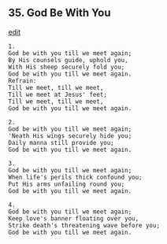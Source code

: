 
## 35.  God Be With You
[edit](https://docs.google.com/document/d/1OpsPmz5R5sra%2DEP0f4ymXrsKyGP9QHfN/edit?mode=html)




    1.
    God be with you till we meet again;
    By His counsels guide, uphold you,
    With His sheep securely fold you;
    God be with you till we meet again.
    Refrain:
    Till we meet, till we meet,
    Till we meet at Jesus' feet;
    Till we meet, till we meet,
    God be with you till we meet again.

    2.
    God be with you till we meet again;
    'Neath His wings securely hide you;
    Daily manna still provide you;
    God be with you till we meet again.

    3.
    God be with you till we meet again;
    When life's perils thick confound you;
    Put His arms unfailing round you;
    God be with you till we meet again.

    4.
    God be with you till we meet again;
    Keep love's banner floating over you,
    Strike death's threatening wave before you;
    God be with you till we meet again.
